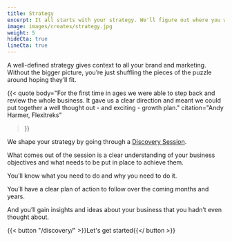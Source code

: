 ```yaml
---
title: Strategy
excerpt: It all starts with your strategy. We'll figure out where you want to go with your business, and what needs to be put in place to get you there.
image: images/creates/strategy.jpg
weight: 5
hideCta: true
lineCta: true
---
```


A well-defined strategy gives context to all your brand and marketing. Without the bigger picture, you’re just shuffling the pieces of the puzzle around hoping they’ll fit.

{{< quote
	body="For the first time in ages we were able to step back and review the whole business. It gave us a clear direction and meant we could put together a well thought out - and exciting - growth plan."
	citation="Andy Harmer, Flexitreks"
>}}

We shape your strategy by going through a [Discovery Session](/discovery/).

What comes out of the session is a clear understanding of your business objectives and what needs to be put in place to achieve them.

You’ll know what you need to do and why you need to do it.

You’ll have a clear plan of action to follow over the coming months and years.

And you’ll gain insights and ideas about your business that you hadn’t even thought about.

{{< button "/discovery/" >}}Let's get started{{</ button >}}
